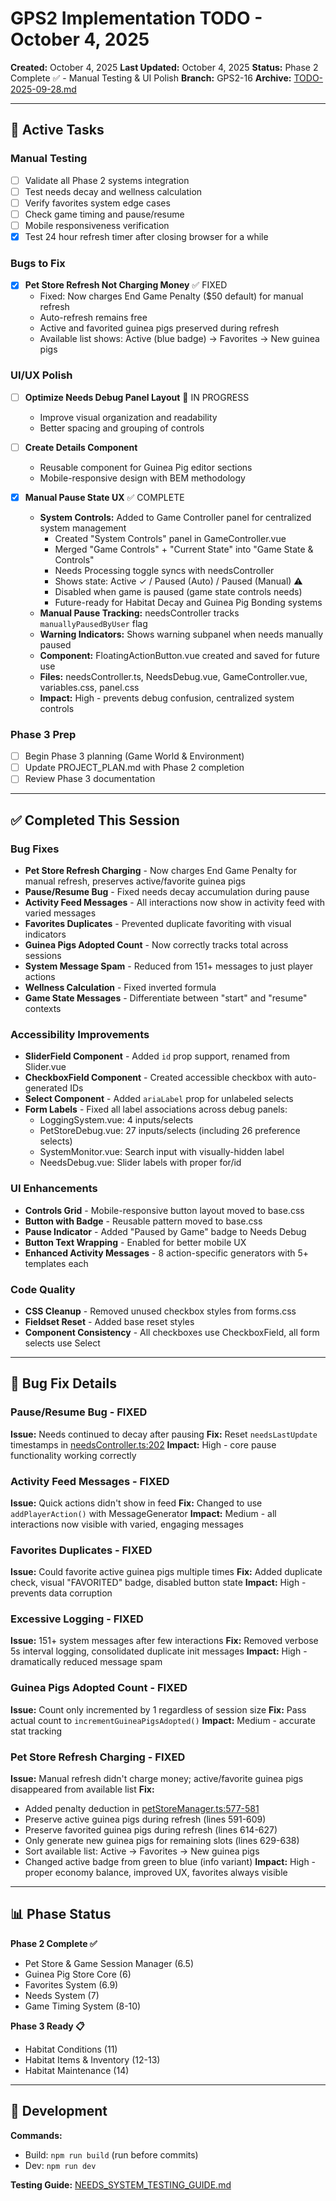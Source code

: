 # GPS2 Implementation TODO - October 4, 2025

**Created:** October 4, 2025
**Last Updated:** October 4, 2025
**Status:** Phase 2 Complete ✅ - Manual Testing & UI Polish
**Branch:** GPS2-16
**Archive:** [TODO-2025-09-28.md](archive/TODO-2025-09-28.md)

---

## 🎯 **Active Tasks**

### Manual Testing
- [ ] Validate all Phase 2 systems integration
- [ ] Test needs decay and wellness calculation
- [ ] Verify favorites system edge cases
- [ ] Check game timing and pause/resume
- [ ] Mobile responsiveness verification
- [x] Test 24 hour refresh timer after closing browser for a while

### Bugs to Fix
- [x] **Pet Store Refresh Not Charging Money** ✅ FIXED
  - Fixed: Now charges End Game Penalty ($50 default) for manual refresh
  - Auto-refresh remains free
  - Active and favorited guinea pigs preserved during refresh
  - Available list shows: Active (blue badge) → Favorites → New guinea pigs

### UI/UX Polish
- [ ] **Optimize Needs Debug Panel Layout** 🚧 IN PROGRESS
  - Improve visual organization and readability
  - Better spacing and grouping of controls

- [ ] **Create Details Component**
  - Reusable component for Guinea Pig editor sections
  - Mobile-responsive design with BEM methodology

- [x] **Manual Pause State UX** ✅ COMPLETE
  - **System Controls:** Added to Game Controller panel for centralized system management
    - Created "System Controls" panel in GameController.vue
    - Merged "Game Controls" + "Current State" into "Game State & Controls"
    - Needs Processing toggle syncs with needsController
    - Shows state: Active ✓ / Paused (Auto) / Paused (Manual) ⚠️
    - Disabled when game is paused (game state controls needs)
    - Future-ready for Habitat Decay and Guinea Pig Bonding systems
  - **Manual Pause Tracking:** needsController tracks `manuallyPausedByUser` flag
  - **Warning Indicators:** Shows warning subpanel when needs manually paused
  - **Component:** FloatingActionButton.vue created and saved for future use
  - **Files:** needsController.ts, NeedsDebug.vue, GameController.vue, variables.css, panel.css
  - **Impact:** High - prevents debug confusion, centralized system controls

### Phase 3 Prep
- [ ] Begin Phase 3 planning (Game World & Environment)
- [ ] Update PROJECT_PLAN.md with Phase 2 completion
- [ ] Review Phase 3 documentation

---

## ✅ **Completed This Session**

### Bug Fixes
- **Pet Store Refresh Charging** - Now charges End Game Penalty for manual refresh, preserves active/favorite guinea pigs
- **Pause/Resume Bug** - Fixed needs decay accumulation during pause
- **Activity Feed Messages** - All interactions now show in activity feed with varied messages
- **Favorites Duplicates** - Prevented duplicate favoriting with visual indicators
- **Guinea Pigs Adopted Count** - Now correctly tracks total across sessions
- **System Message Spam** - Reduced from 151+ messages to just player actions
- **Wellness Calculation** - Fixed inverted formula
- **Game State Messages** - Differentiate between "start" and "resume" contexts

### Accessibility Improvements
- **SliderField Component** - Added `id` prop support, renamed from Slider.vue
- **CheckboxField Component** - Created accessible checkbox with auto-generated IDs
- **Select Component** - Added `ariaLabel` prop for unlabeled selects
- **Form Labels** - Fixed all label associations across debug panels:
  - LoggingSystem.vue: 4 inputs/selects
  - PetStoreDebug.vue: 27 inputs/selects (including 26 preference selects)
  - SystemMonitor.vue: Search input with visually-hidden label
  - NeedsDebug.vue: Slider labels with proper for/id

### UI Enhancements
- **Controls Grid** - Mobile-responsive button layout moved to base.css
- **Button with Badge** - Reusable pattern moved to base.css
- **Pause Indicator** - Added "Paused by Game" badge to Needs Debug
- **Button Text Wrapping** - Enabled for better mobile UX
- **Enhanced Activity Messages** - 8 action-specific generators with 5+ templates each

### Code Quality
- **CSS Cleanup** - Removed unused checkbox styles from forms.css
- **Fieldset Reset** - Added base reset styles
- **Component Consistency** - All checkboxes use CheckboxField, all form selects use Select

---

## 📝 **Bug Fix Details**

### Pause/Resume Bug - FIXED
**Issue:** Needs continued to decay after pausing
**Fix:** Reset `needsLastUpdate` timestamps in [needsController.ts:202](src/stores/needsController.ts#L202)
**Impact:** High - core pause functionality working correctly

### Activity Feed Messages - FIXED
**Issue:** Quick actions didn't show in feed
**Fix:** Changed to use `addPlayerAction()` with MessageGenerator
**Impact:** Medium - all interactions now visible with varied, engaging messages

### Favorites Duplicates - FIXED
**Issue:** Could favorite active guinea pigs multiple times
**Fix:** Added duplicate check, visual "FAVORITED" badge, disabled button state
**Impact:** High - prevents data corruption

### Excessive Logging - FIXED
**Issue:** 151+ system messages after few interactions
**Fix:** Removed verbose 5s interval logging, consolidated duplicate init messages
**Impact:** High - dramatically reduced message spam

### Guinea Pigs Adopted Count - FIXED
**Issue:** Count only incremented by 1 regardless of session size
**Fix:** Pass actual count to `incrementGuineaPigsAdopted()`
**Impact:** Medium - accurate stat tracking

### Pet Store Refresh Charging - FIXED
**Issue:** Manual refresh didn't charge money; active/favorite guinea pigs disappeared from available list
**Fix:**
- Added penalty deduction in [petStoreManager.ts:577-581](src/stores/petStoreManager.ts#L577-L581)
- Preserve active guinea pigs during refresh (lines 591-609)
- Preserve favorited guinea pigs during refresh (lines 614-627)
- Only generate new guinea pigs for remaining slots (lines 629-638)
- Sort available list: Active → Favorites → New guinea pigs
- Changed active badge from green to blue (info variant)
**Impact:** High - proper economy balance, improved UX, favorites always visible

---

## 📊 **Phase Status**

**Phase 2 Complete ✅**
- Pet Store & Game Session Manager (6.5)
- Guinea Pig Store Core (6)
- Favorites System (6.9)
- Needs System (7)
- Game Timing System (8-10)

**Phase 3 Ready 📋**
- Habitat Conditions (11)
- Habitat Items & Inventory (12-13)
- Habitat Maintenance (14)

---

## 🔧 **Development**

**Commands:**
- Build: `npm run build` (run before commits)
- Dev: `npm run dev`

**Testing Guide:** [NEEDS_SYSTEM_TESTING_GUIDE.md](systems/phase2/NEEDS_SYSTEM_TESTING_GUIDE.md)
